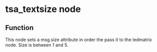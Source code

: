 # tsa_textsize node

## Function

This node sets a msg.size attribute in order the pass it to the ledmatrix node.
Size is between 1 and 5.
